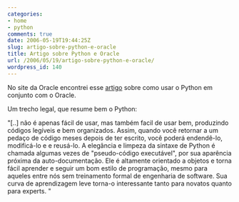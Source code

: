 ```yaml
---
categories:
- home
- python
comments: true
date: 2006-05-19T19:44:25Z
slug: artigo-sobre-python-e-oracle
title: Artigo sobre Python e Oracle
url: /2006/05/19/artigo-sobre-python-e-oracle/
wordpress_id: 140
---
```


No site da Oracle encontrei esse [artigo](http://www.oracle.com/technology/pub/articles/devlin-python-oracle.html) sobre como usar o Python em conjunto com o Oracle.

Um trecho legal, que resume bem o Python:

"[..] não é apenas fácil de usar, mas também facil de usar bem, produzindo códigos legíveis e bem organizados. Assim, quando você retornar a um pedaço de código meses depois de ter escrito, você poderá endendê-lo, modificá-lo e e reusá-lo. A elegância e limpeza da sintaxe de Python é chamada algumas vezes de "pseudo-código executável", por sua aparência próxima da auto-documentação. Ele é altamente orientado a objetos e torna fácil aprender e seguir um bom estilo de programação, mesmo para aqueles entre nós sem treinamento formal de engenharia de software. Sua curva de aprendizagem leve torna-o interessante tanto para novatos quanto para experts. "
